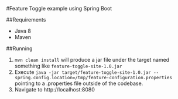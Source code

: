 #Feature Toggle example using Spring Boot


##Requirements
- Java 8
- Maven

##Running
1. `mvn clean install` will produce a jar file under the target named something like `feature-toggle-site-1.0.jar`
2. Execute `java -jar target/feature-toggle-site-1.0.jar --spring.config.location=/tmp/feature-configuration.properties` pointing to a .properties file outside of the codebase.
3. Navigate to http://localhost:8080